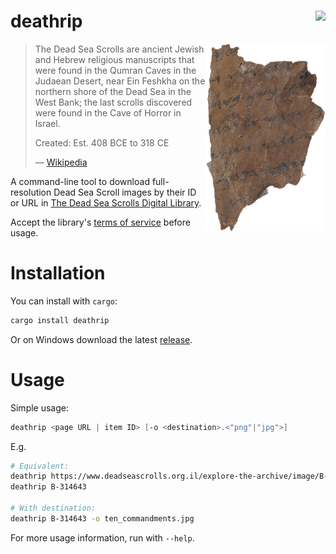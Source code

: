 # deathrip [<img src="https://img.shields.io/crates/v/deathrip" align="right" />](https://crates.io/crates/deathrip)

<img src="doc/b367578.png" height=300 align=right />

> The Dead Sea Scrolls are ancient Jewish and Hebrew religious manuscripts that were found in the Qumran Caves in the Judaean Desert, near Ein Feshkha on the northern shore of the Dead Sea in the West Bank; the last scrolls discovered were found in the Cave of Horror in Israel.
> 
> Created: Est. 408 BCE to 318 CE
>
> &horbar; [Wikipedia](https://en.wikipedia.org/wiki/Dead_Sea_Scrolls)


A command-line tool to download full-resolution Dead Sea Scroll images by their ID or URL in [The Dead Sea Scrolls Digital Library](https://www.deadseascrolls.org.il/).

Accept the library's [terms of service](https://www.deadseascrolls.org.il/terms) before usage.

# Installation

You can install with `cargo`:
```bash
cargo install deathrip
```

Or on Windows download the latest [release](https://github.com/yehuthi/deathrip/releases).

# Usage
Simple usage:
```ps1
deathrip <page URL | item ID> [-o <destination>.<"png"|"jpg">]
```

E.g.
```bash
# Equivalent:
deathrip https://www.deadseascrolls.org.il/explore-the-archive/image/B-314643
deathrip B-314643

# With destination:
deathrip B-314643 -o ten_commandments.jpg
```

For more usage information, run with `--help`.
